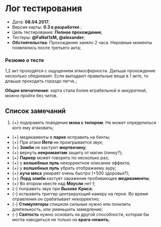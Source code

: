 # Лог тестирования

* Дата: **08.04.2017**;
* Версия карты: **0.3 в разработке** ;
* Цель тестирования: **Полное прохождение**;
* Тестеры: **@FaNat1zM, @alexander**;
* **Обстоятельства**: Прохождение заняло 2 часа. Неровные моменты появлялись после третьего акта;

### Резюме о тесте

1,2 акт проходятся с ощущением атмосферности. Дальше прохождение несколько обедневает. Если выпадают правильные вещи в 1 акте, то длаьше проходить гораздо легче.;

**Общее впечатление**: карта стала более играбельной и *аккуратной*, можно пройти без читов.

## Список замечаний

1. {+} подправить поведение **мэна с топором**. Не может определиться кого ему атаковать;
* {+} медикаменты в **парке** исправить на бинты;
* {+} При атаки **Йети** не проигрывается звук;
* {+} **Зомби** не кастуют **мертвечину**;
* {+} вернуть **некромантам** защиту от магии (линку?);
* {+} **Паркер** может говорить по несколько раз;
* {+} у **волшебных пуль** некорректное описание эффекта;
* {+} у **волшебных пуль** убрать отображаему ауру;
* {+} **куча мяса** умирает очень быстро (+500 здоровья?);
* {+} **Лорд зомби** кастует заражение пробивающее **медикаменты**;
* {+} Во втором квесте над **Моусли** нет **!**;
* {-} поправить звук при **Вызове** **Криса**;
* {-} исправить триггер центрирующий камеру на герое. Во время отравления он срабатывает некорректно;
* {-} **Стимуляторы** слишком сильные нужно или понизить длительность, или уменьшить замедление;
* {-} **Святость** нужно основать на другой способности, которая бы могла наводиться не только на **врага-нежить**;